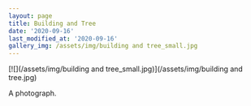 ```yaml
---
layout: page
title: Building and Tree
date: '2020-09-16'
last_modified_at: '2020-09-16'
gallery_img: /assets/img/building and tree_small.jpg
---
```


[![](/assets/img/building and tree_small.jpg)](/assets/img/building and tree.jpg)

A photograph.
